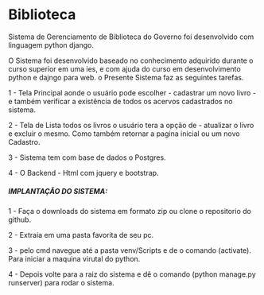 # Biblioteca
Sistema de Gerenciamento de Biblioteca do Governo foi desenvolvido com linguagem python django.

O Sistema foi desenvolvido baseado no conhecimento adquirido durante o curso superior em uma ies, e com ajuda do curso em desenvolvimento python e dajngo para web.
o Presente Sistema faz as seguintes tarefas.

1 - Tela Principal aonde o usuário pode escolher - cadastrar um novo livro - e também verificar a existência de todos os acervos cadastrados no sistema.

2 - Tela de Lista todos os livros o usuário  tera a opção de - atualizar o livro e excluir o mesmo. Como também retornar a pagina inicial ou um novo Cadastro.

3 - Sistema tem com base de dados o Postgres.

4 - O Backend - Html com jquery e bootstrap.



##### IMPLANTAÇÃO DO SISTEMA:

1 - Faça o downloads do sistema em formato zip ou clone o repositorio do github.

2 - Extraia em uma pasta favorita de seu pc.

3 - pelo cmd navegue até a pasta venv/Scripts e de o comando (activate). Para iniciar a maquina virutal do python.

4 - Depois volte para a raiz do sistema e dê o comando (python manage.py runserver) para rodar o sistema.
